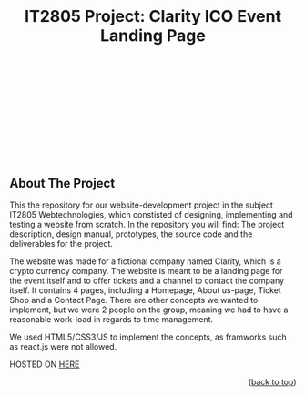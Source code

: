 <br>
<h1 align="center" style="padding-bottom: 200px;">IT2805 Project: Clarity ICO Event Landing Page</h1>



<!-- ABOUT THE PROJECT -->
## About The Project

This the repository for our website-development project in the subject IT2805 Webtechnologies, which constisted of designing, implementing and testing a website from scratch. In the repository you will find: The project description, design manual, prototypes, the source code and the deliverables for the project.

The website was made for a fictional company named Clarity, which is a crypto currency company. The website is meant to be a landing page for the event itself and to offer tickets and a channel to contact the company itself. It contains 4 pages, including a Homepage, About us-page, Ticket Shop and a Contact Page. There are other concepts we wanted to implement, but we were 2 people on the group, meaning we had to have a reasonable work-load in regards to time management.


We used HTML5/CSS3/JS to implement the concepts, as framworks such as react.js were not allowed. 

HOSTED ON [HERE](https://folk.ntnu.no/anderszk/IT2805-Project/src/)

<p align="right">(<a href="#top">back to top</a>)</p>

